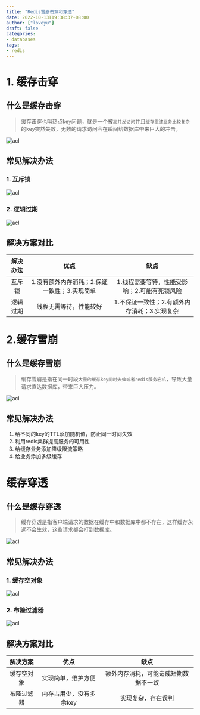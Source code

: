 ```yaml
---
title: "Redis雪崩击穿和穿透"
date: 2022-10-13T19:38:37+08:00
author: ["loveyu"]
draft: false
categories: 
- databases
tags: 
- redis
---
```


# 1. 缓存击穿

## 什么是缓存击穿

> 缓存击穿也叫热点key问题，就是一个被`高并发访问`并且`缓存重建业务比较复杂`的key突然失效，无数的请求访问会在瞬间给数据库带来巨大的冲击。

<img src="../../../img/redis-1.png" alt="acl" style="zoom:100%;" />

## 常见解决办法

### 1. 互斥锁

<img src="../../../img/redis-2.png" alt="acl" style="zoom:100%;" />

### 2. 逻辑过期

<img src="../../../img/redis-3.png" alt="acl" style="zoom:100%;" />

## 解决方案对比

| 解决办法 |                     优点                     |                     缺点                     |
| :------: | :------------------------------------------: | :------------------------------------------: |
|  互斥锁  | 1.没有额外内存消耗；2.保证一致性；3.实现简单 | 1.线程需要等待，性能受影响；2.可能有死锁风险 |
| 逻辑过期 |            线程无需等待，性能较好            | 1.不保证一致性；2.有额外内存消耗；3.实现复杂 |



# 2.缓存雪崩

## 什么是缓存雪崩

> 缓存雪崩是指在同一时段`大量的缓存key同时失效或者redis服务宕机`，导致大量请求直达数据库，带来巨大压力。

<img src="../../../img/redis-4.png" alt="acl" style="zoom:100%;" />

## 常见解决办法

1. 给不同的key的TTL添加随机值，防止同一时间失效
2. 利用redis集群提高服务的可用性
3. 给缓存业务添加降级限流策略
4. 给业务添加多级缓存



# 缓存穿透

## 什么是缓存穿透

> 缓存穿透是指客户端请求的数据在缓存中和数据库中都不存在，这样缓存永远不会生效，这些请求都会打到数据库。

<img src="../../../img/redis-5.png" alt="acl" style="zoom:100%;" />



## 常见解决办法

### 1. 缓存空对象

<img src="../../../img/redis-6.png" alt="acl" style="zoom:100%;" />

### 2. 布隆过滤器

<img src="../../../img/redis-7.png" alt="acl" style="zoom:100%;" />





## 解决方案对比

|  解决方案  |          优点           |                 缺点                 |
| :--------: | :---------------------: | :----------------------------------: |
| 缓存空对象 |   实现简单，维护方便    | 额外内存消耗，可能造成短期数据不一致 |
| 布隆过滤器 | 内存占用少，没有多余key |          实现复杂，存在误判          |





















